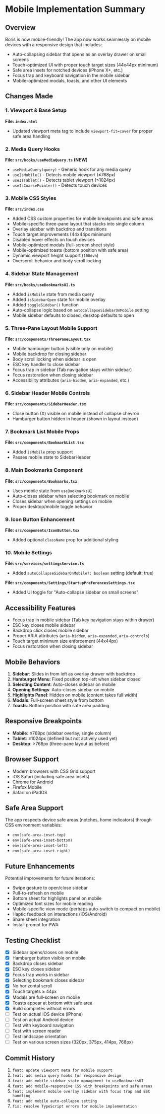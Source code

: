 # Mobile Implementation Summary

## Overview
Boris is now mobile-friendly! The app now works seamlessly on mobile devices with a responsive design that includes:
- Auto-collapsing sidebar that opens as an overlay drawer on small screens
- Touch-optimized UI with proper touch target sizes (44x44px minimum)
- Safe area insets for notched devices (iPhone X+, etc.)
- Focus trap and keyboard navigation in the mobile sidebar
- Mobile-optimized modals, toasts, and other UI elements

## Changes Made

### 1. Viewport & Base Setup
**File: `index.html`**
- Updated viewport meta tag to include `viewport-fit=cover` for proper safe area handling

### 2. Media Query Hooks
**File: `src/hooks/useMediaQuery.ts` (NEW)**
- `useMediaQuery(query)` - Generic hook for any media query
- `useIsMobile()` - Detects mobile viewport (≤768px)
- `useIsTablet()` - Detects tablet viewport (≤1024px)
- `useIsCoarsePointer()` - Detects touch devices

### 3. Mobile CSS Styles
**File: `src/index.css`**
- Added CSS custom properties for mobile breakpoints and safe areas
- Mobile-specific three-pane layout that stacks into single column
- Overlay sidebar with backdrop and transitions
- Touch target improvements (44x44px minimum)
- Disabled hover effects on touch devices
- Mobile-optimized modals (full-screen sheet style)
- Mobile-optimized toasts (bottom position with safe area)
- Dynamic viewport height support (`100dvh`)
- Overscroll behavior and body scroll locking

### 4. Sidebar State Management
**File: `src/hooks/useBookmarksUI.ts`**
- Added `isMobile` state from media query
- Added `isSidebarOpen` state for mobile overlay
- Added `toggleSidebar()` function
- Auto-collapse logic based on `autoCollapseSidebarOnMobile` setting
- Mobile sidebar defaults to closed, desktop defaults to open

### 5. Three-Pane Layout Mobile Support
**File: `src/components/ThreePaneLayout.tsx`**
- Mobile hamburger button (visible only on mobile)
- Mobile backdrop for closing sidebar
- Body scroll locking when sidebar is open
- ESC key handler to close sidebar
- Focus trap in sidebar (Tab navigation stays within sidebar)
- Focus restoration when closing sidebar
- Accessibility attributes (`aria-hidden`, `aria-expanded`, etc.)

### 6. Sidebar Header Mobile Controls
**File: `src/components/SidebarHeader.tsx`**
- Close button (X) visible on mobile instead of collapse chevron
- Hamburger button hidden in header (shown in layout instead)

### 7. Bookmark List Mobile Props
**File: `src/components/BookmarkList.tsx`**
- Added `isMobile` prop support
- Passes mobile state to SidebarHeader

### 8. Main Bookmarks Component
**File: `src/components/Bookmarks.tsx`**
- Uses mobile state from `useBookmarksUI`
- Auto-closes sidebar when selecting bookmark on mobile
- Closes sidebar when opening settings on mobile
- Proper desktop/mobile toggle behavior

### 9. Icon Button Enhancement
**File: `src/components/IconButton.tsx`**
- Added optional `className` prop for additional styling

### 10. Mobile Settings
**File: `src/services/settingsService.ts`**
- Added `autoCollapseSidebarOnMobile?: boolean` setting (default: true)

**File: `src/components/Settings/StartupPreferencesSettings.tsx`**
- Added UI toggle for "Auto-collapse sidebar on small screens"

## Accessibility Features
- Focus trap in mobile sidebar (Tab key navigation stays within drawer)
- ESC key closes mobile sidebar
- Backdrop click closes mobile sidebar
- Proper ARIA attributes (`aria-hidden`, `aria-expanded`, `aria-controls`)
- Touch target minimum size enforcement (44x44px)
- Focus restoration when closing sidebar

## Mobile Behaviors
1. **Sidebar**: Slides in from left as overlay drawer with backdrop
2. **Hamburger Menu**: Fixed position top-left when sidebar closed
3. **Selecting Content**: Auto-closes sidebar on mobile
4. **Opening Settings**: Auto-closes sidebar on mobile
5. **Highlights Panel**: Hidden on mobile (content takes full width)
6. **Modals**: Full-screen sheet style from bottom
7. **Toasts**: Bottom position with safe area padding

## Responsive Breakpoints
- **Mobile**: ≤768px (sidebar overlay, single column)
- **Tablet**: ≤1024px (defined but not actively used yet)
- **Desktop**: >768px (three-pane layout as before)

## Browser Support
- Modern browsers with CSS Grid support
- iOS Safari (including safe area insets)
- Chrome for Android
- Firefox Mobile
- Safari on iPadOS

## Safe Area Support
The app respects device safe areas (notches, home indicators) through CSS environment variables:
- `env(safe-area-inset-top)`
- `env(safe-area-inset-bottom)`
- `env(safe-area-inset-left)`
- `env(safe-area-inset-right)`

## Future Enhancements
Potential improvements for future iterations:
- Swipe gesture to open/close sidebar
- Pull-to-refresh on mobile
- Bottom sheet for highlights panel on mobile
- Optimized font sizes for mobile reading
- Mobile-specific view mode (perhaps auto-switch to compact on mobile)
- Haptic feedback on interactions (iOS/Android)
- Share sheet integration
- Install prompt for PWA

## Testing Checklist
- [x] Sidebar opens/closes on mobile
- [x] Hamburger button visible on mobile
- [x] Backdrop closes sidebar
- [x] ESC key closes sidebar
- [x] Focus trap works in sidebar
- [x] Selecting bookmark closes sidebar
- [x] No horizontal scroll
- [x] Touch targets ≥ 44px
- [x] Modals are full-screen on mobile
- [x] Toasts appear at bottom with safe area
- [x] Build completes without errors
- [ ] Test on actual iOS device (iPhone)
- [ ] Test on actual Android device
- [ ] Test with keyboard navigation
- [ ] Test with screen reader
- [ ] Test landscape orientation
- [ ] Test on various screen sizes (320px, 375px, 414px, 768px)

## Commit History
1. `feat: update viewport meta for mobile support`
2. `feat: add media query hooks for responsive design`
3. `feat: add mobile sidebar state management to useBookmarksUI`
4. `feat: add mobile-responsive CSS with breakpoints and safe areas`
5. `feat: implement mobile overlay sidebar with focus trap and ESC handling`
6. `feat: add mobile auto-collapse setting`
7. `fix: resolve TypeScript errors for mobile implementation`

